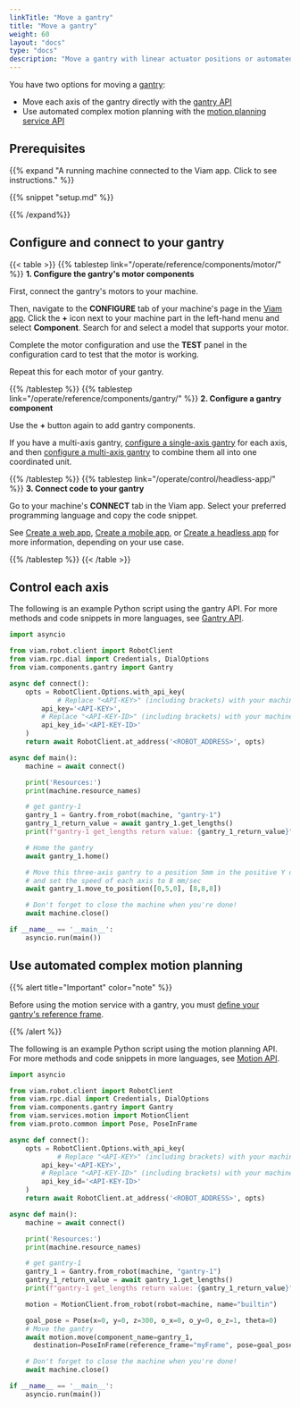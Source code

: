 ```yaml
---
linkTitle: "Move a gantry"
title: "Move a gantry"
weight: 60
layout: "docs"
type: "docs"
description: "Move a gantry with linear actuator positions or automated motion planning."
---
```


You have two options for moving a [gantry](/operate/reference/components/gantry/):

- Move each axis of the gantry directly with the [gantry API](/dev/reference/apis/components/gantry/)
- Use automated complex motion planning with the [motion planning service API](/dev/reference/apis/services/motion/)

## Prerequisites

{{% expand "A running machine connected to the Viam app. Click to see instructions." %}}

{{% snippet "setup.md" %}}

{{% /expand%}}

## Configure and connect to your gantry

{{< table >}}
{{% tablestep link="/operate/reference/components/motor/" %}}
**1. Configure the gantry's motor components**

First, connect the gantry's motors to your machine.

Then, navigate to the **CONFIGURE** tab of your machine's page in the [Viam app](https://app.viam.com).
Click the **+** icon next to your machine part in the left-hand menu and select **Component**.
Search for and select a model that supports your motor.

Complete the motor configuration and use the **TEST** panel in the configuration card to test that the motor is working.

Repeat this for each motor of your gantry.

{{% /tablestep %}}
{{% tablestep link="/operate/reference/components/gantry/" %}}
**2. Configure a gantry component**

Use the **+** button again to add gantry components.

If you have a multi-axis gantry, [configure a single-axis gantry](/operate/reference/components/gantry/single-axis/) for each axis, and then [configure a multi-axis gantry](/operate/reference/components/gantry/multi-axis/) to combine them all into one coordinated unit.

{{% /tablestep %}}
{{% tablestep link="/operate/control/headless-app/" %}}
**3. Connect code to your gantry**

Go to your machine's **CONNECT** tab in the Viam app.
Select your preferred programming language and copy the code snippet.

See [Create a web app](/operate/control/web-app/), [Create a mobile app](/operate/control/mobile-app/), or [Create a headless app](/operate/control/headless-app/) for more information, depending on your use case.

{{% /tablestep %}}
{{< /table >}}

## Control each axis

The following is an example Python script using the gantry API.
For more methods and code snippets in more languages, see [Gantry API](/dev/reference/apis/components/gantry/).

```python {class="line-numbers linkable-line-numbers"}
import asyncio

from viam.robot.client import RobotClient
from viam.rpc.dial import Credentials, DialOptions
from viam.components.gantry import Gantry

async def connect():
    opts = RobotClient.Options.with_api_key(
            # Replace "<API-KEY>" (including brackets) with your machine's api key
        api_key='<API-KEY>',
        # Replace "<API-KEY-ID>" (including brackets) with your machine's api key id
        api_key_id='<API-KEY-ID>'
    )
    return await RobotClient.at_address('<ROBOT_ADDRESS>', opts)

async def main():
    machine = await connect()

    print('Resources:')
    print(machine.resource_names)

    # get gantry-1
    gantry_1 = Gantry.from_robot(machine, "gantry-1")
    gantry_1_return_value = await gantry_1.get_lengths()
    print(f"gantry-1 get_lengths return value: {gantry_1_return_value}")

    # Home the gantry
    await gantry_1.home()

    # Move this three-axis gantry to a position 5mm in the positive Y direction from (0,0,0)
    # and set the speed of each axis to 8 mm/sec
    await gantry_1.move_to_position([0,5,0], [8,8,8])

    # Don't forget to close the machine when you're done!
    await machine.close()

if __name__ == '__main__':
    asyncio.run(main())

```

## Use automated complex motion planning

{{% alert title="Important" color="note" %}}

Before using the motion service with a gantry, you must [define your gantry's reference frame](/operate/mobility/define-geometry/).

{{% /alert %}}

The following is an example Python script using the motion planning API.
For more methods and code snippets in more languages, see [Motion API](/dev/reference/apis/services/motion/).

```python {class="line-numbers linkable-line-numbers"}
import asyncio

from viam.robot.client import RobotClient
from viam.rpc.dial import Credentials, DialOptions
from viam.components.gantry import Gantry
from viam.services.motion import MotionClient
from viam.proto.common import Pose, PoseInFrame

async def connect():
    opts = RobotClient.Options.with_api_key(
            # Replace "<API-KEY>" (including brackets) with your machine's api key
        api_key='<API-KEY>',
        # Replace "<API-KEY-ID>" (including brackets) with your machine's api key id
        api_key_id='<API-KEY-ID>'
    )
    return await RobotClient.at_address('<ROBOT_ADDRESS>', opts)

async def main():
    machine = await connect()

    print('Resources:')
    print(machine.resource_names)

    # get gantry-1
    gantry_1 = Gantry.from_robot(machine, "gantry-1")
    gantry_1_return_value = await gantry_1.get_lengths()
    print(f"gantry-1 get_lengths return value: {gantry_1_return_value}")

    motion = MotionClient.from_robot(robot=machine, name="builtin")

    goal_pose = Pose(x=0, y=0, z=300, o_x=0, o_y=0, o_z=1, theta=0)
    # Move the gantry
    await motion.move(component_name=gantry_1,
      destination=PoseInFrame(reference_frame="myFrame", pose=goal_pose))

    # Don't forget to close the machine when you're done!
    await machine.close()

if __name__ == '__main__':
    asyncio.run(main())

```
